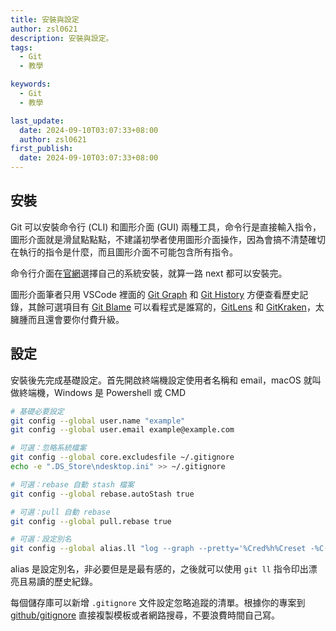 ```yaml
---
title: 安裝與設定
author: zsl0621
description: 安裝與設定。
tags:
  - Git
  - 教學

keywords:
  - Git
  - 教學

last_update:
  date: 2024-09-10T03:07:33+08:00
  author: zsl0621
first_publish:
  date: 2024-09-10T03:07:33+08:00
---
```


## 安裝

Git 可以安裝命令行 (CLI) 和圖形介面 (GUI) 兩種工具，命令行是直接輸入指令，圖形介面就是滑鼠點點點，不建議初學者使用圖形介面操作，因為會搞不清楚確切在執行的指令是什麼，而且圖形介面不可能包含所有指令。

命令行介面在[官網](https://git-scm.com/downloads)選擇自己的系統安裝，就算一路 next 都可以安裝完。

圖形介面筆者只用 VSCode 裡面的 [Git Graph](https://marketplace.visualstudio.com/items?itemName=mhutchie.git-graph) 和 [Git History](https://marketplace.visualstudio.com/items?itemName=donjayamanne.githistory) 方便查看歷史記錄，其餘可選項目有 [Git Blame](https://marketplace.visualstudio.com/items?itemName=waderyan.gitblame) 可以看程式是誰寫的，[GitLens](https://marketplace.visualstudio.com/items?itemName=eamodio.gitlens) 和 [GitKraken](https://www.gitkraken.com/)，太臃腫而且還會要你付費升級。

## 設定

安裝後先完成基礎設定。首先開啟終端機設定使用者名稱和 email，macOS 就叫做終端機，Windows 是 Powershell 或 CMD

```sh
# 基礎必要設定
git config --global user.name "example"
git config --global user.email example@example.com

# 可選：忽略系統檔案
git config --global core.excludesfile ~/.gitignore
echo -e ".DS_Store\ndesktop.ini" >> ~/.gitignore

# 可選：rebase 自動 stash 檔案
git config --global rebase.autoStash true

# 可選：pull 自動 rebase
git config --global pull.rebase true

# 可選：設定別名
git config --global alias.ll "log --graph --pretty='%Cred%h%Creset -%C(auto)%d%Creset %s %Cgreen(%ar) %C(bold blue)<%an>%Creset' --all"
```

alias 是設定別名，非必要但是是最有感的，之後就可以使用 `git ll` 指令印出漂亮且易讀的歷史紀錄。

每個儲存庫可以新增 `.gitignore` 文件設定忽略追蹤的清單。根據你的專案到 [github/gitignore](https://github.com/github/gitignore) 直接複製模板或者網路搜尋，不要浪費時間自己寫。
